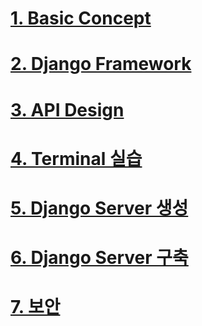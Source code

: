 # <a href="../docs/1.BasicConcept.md">1. Basic Concept</a>

# <a href="/docs/2.DjangoFramework.md">2. Django Framework </a>

# <a href="/docs/3.APIDesign.md">3. API Design</a>

# <a href="/docs/4.Terminal.md">4. Terminal 실습</a>

# <a href="/docs/5.Django01.md">5. Django Server 생성</a>

# <a href="/docs/6.Django02.md">6. Django Server 구축</a>

# <a href="/docs/7.Security.md">7. 보안</a>
